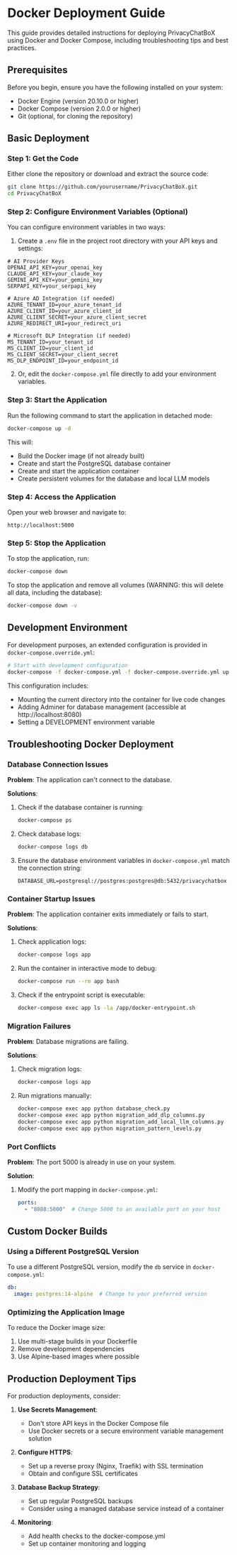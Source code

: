 # Docker Deployment Guide

This guide provides detailed instructions for deploying PrivacyChatBoX using Docker and Docker Compose, including troubleshooting tips and best practices.

## Prerequisites

Before you begin, ensure you have the following installed on your system:

- Docker Engine (version 20.10.0 or higher)
- Docker Compose (version 2.0.0 or higher)
- Git (optional, for cloning the repository)

## Basic Deployment

### Step 1: Get the Code

Either clone the repository or download and extract the source code:

```bash
git clone https://github.com/yourusername/PrivacyChatBoX.git
cd PrivacyChatBoX
```

### Step 2: Configure Environment Variables (Optional)

You can configure environment variables in two ways:

1. Create a `.env` file in the project root directory with your API keys and settings:

```
# AI Provider Keys
OPENAI_API_KEY=your_openai_key
CLAUDE_API_KEY=your_claude_key
GEMINI_API_KEY=your_gemini_key
SERPAPI_KEY=your_serpapi_key

# Azure AD Integration (if needed)
AZURE_TENANT_ID=your_azure_tenant_id
AZURE_CLIENT_ID=your_azure_client_id
AZURE_CLIENT_SECRET=your_azure_client_secret
AZURE_REDIRECT_URI=your_redirect_uri

# Microsoft DLP Integration (if needed)
MS_TENANT_ID=your_tenant_id
MS_CLIENT_ID=your_client_id
MS_CLIENT_SECRET=your_client_secret
MS_DLP_ENDPOINT_ID=your_endpoint_id
```

2. Or, edit the `docker-compose.yml` file directly to add your environment variables.

### Step 3: Start the Application

Run the following command to start the application in detached mode:

```bash
docker-compose up -d
```

This will:
- Build the Docker image (if not already built)
- Create and start the PostgreSQL database container
- Create and start the application container
- Create persistent volumes for the database and local LLM models

### Step 4: Access the Application

Open your web browser and navigate to:

```
http://localhost:5000
```

### Step 5: Stop the Application

To stop the application, run:

```bash
docker-compose down
```

To stop the application and remove all volumes (WARNING: this will delete all data, including the database):

```bash
docker-compose down -v
```

## Development Environment

For development purposes, an extended configuration is provided in `docker-compose.override.yml`:

```bash
# Start with development configuration
docker-compose -f docker-compose.yml -f docker-compose.override.yml up
```

This configuration includes:
- Mounting the current directory into the container for live code changes
- Adding Adminer for database management (accessible at http://localhost:8080)
- Setting a DEVELOPMENT environment variable

## Troubleshooting Docker Deployment

### Database Connection Issues

**Problem**: The application can't connect to the database.

**Solutions**:
1. Check if the database container is running:
   ```bash
   docker-compose ps
   ```

2. Check database logs:
   ```bash
   docker-compose logs db
   ```

3. Ensure the database environment variables in `docker-compose.yml` match the connection string:
   ```
   DATABASE_URL=postgresql://postgres:postgres@db:5432/privacychatbox
   ```

### Container Startup Issues

**Problem**: The application container exits immediately or fails to start.

**Solutions**:
1. Check application logs:
   ```bash
   docker-compose logs app
   ```

2. Run the container in interactive mode to debug:
   ```bash
   docker-compose run --rm app bash
   ```

3. Check if the entrypoint script is executable:
   ```bash
   docker-compose exec app ls -la /app/docker-entrypoint.sh
   ```

### Migration Failures

**Problem**: Database migrations are failing.

**Solutions**:
1. Check migration logs:
   ```bash
   docker-compose logs app
   ```

2. Run migrations manually:
   ```bash
   docker-compose exec app python database_check.py
   docker-compose exec app python migration_add_dlp_columns.py
   docker-compose exec app python migration_add_local_llm_columns.py
   docker-compose exec app python migration_pattern_levels.py
   ```

### Port Conflicts

**Problem**: The port 5000 is already in use on your system.

**Solution**: 
1. Modify the port mapping in `docker-compose.yml`:
   ```yaml
   ports:
     - "8888:5000"  # Change 5000 to an available port on your host
   ```

## Custom Docker Builds

### Using a Different PostgreSQL Version

To use a different PostgreSQL version, modify the `db` service in `docker-compose.yml`:

```yaml
db:
  image: postgres:14-alpine  # Change to your preferred version
```

### Optimizing the Application Image

To reduce the Docker image size:

1. Use multi-stage builds in your Dockerfile
2. Remove development dependencies
3. Use Alpine-based images where possible

## Production Deployment Tips

For production deployments, consider:

1. **Use Secrets Management**:
   - Don't store API keys in the Docker Compose file
   - Use Docker secrets or a secure environment variable management solution

2. **Configure HTTPS**:
   - Set up a reverse proxy (Nginx, Traefik) with SSL termination
   - Obtain and configure SSL certificates

3. **Database Backup Strategy**:
   - Set up regular PostgreSQL backups
   - Consider using a managed database service instead of a container

4. **Monitoring**:
   - Add health checks to the docker-compose.yml
   - Set up container monitoring and logging